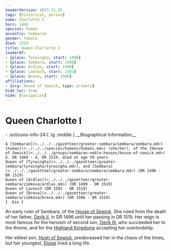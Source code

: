 ```yaml
---
headerVersion: 2023.11.25
tags: [historical, person]
name: Charlotte I
born: 1460
species: human
ancestry: Sembaran
gender: female
died: 1519
title: Queen Charlotte I
leaderOf:
- {place: Tyrwingha, start: 1496}
- {place: Sembara, start: 1496}
- {place: Ardlas, start: 1499}
- {place: Lavnoch, start: 1501}
- {place: Breva, start: 1506}
affiliations:
- {org: House of Sewick, type: primary}
hide_toc: true
hide: [navigation]
---
```

# Queen Charlotte I
<div class="grid cards ext-narrow-margin ext-one-column" markdown>
- :octicons-info-24:{ .lg .middle } __Biographical Information__

    A [Sembaran](<../../../gazetteer/greater-sembara/sembara/sembara.md>) [human](<../../../species/humans/humans.md>) (she/her), of the [House of Sewick](<../../../groups/sembaran-noble-houses/house-of-sewick.md>)  
    b. DR 1460 - d. DR 1519, died at age 59 years  
    Queen of [Tyrwingha](<../../../gazetteer/greater-sembara/tyrwingha/tyrwingha.md>), and [Sembara](<../../../gazetteer/greater-sembara/sembara/sembara.md>) (DR 1496 - DR 1519)  
    Queen of [Ardlas](<../../../gazetteer/greater-sembara/zimkova/ardlas.md>) (DR 1499 - DR 1519)  
    Queen of Lavnoch (DR 1501 - DR 1519)  
    Queen of [Breva](<../../../gazetteer/greater-sembara/zimkova/breva.md>) (DR 1506 - DR 1519)  
    { .bio }

</div>


An early ruler of Sembara, of the [House of Sewick](<../../../groups/sembaran-noble-houses/house-of-sewick.md>). She ruled from the death of her father, [Derik II](<./derik-ii.md>),  in DR 1496 until her passing in DR 1519. Her reign is most famous for the heroism of second son, [Derik III](<./derik-iii.md>), who succeeded her to the throne, and for the [Highland Kingdoms](<../../../gazetteer/greater-sembara/zimkova/zimkova.md>) accepting her overlordship.

Her eldest son, [Hugh of Sewick](<./hugh-of-sewick.md>), predeceased her in the chaos of the times, but her youngest, [Eloise](<./eloise.md>) lived a long life.






